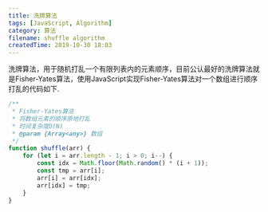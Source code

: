 ```yaml
---
title: 洗牌算法
tags: [JavaScript, Algorithm]
category: 算法
filename: shuffle algorithm
createdTime: 2019-10-30 18:03
---
```

洗牌算法，用于随机打乱一个有限列表内的元素顺序，目前公认最好的洗牌算法就是Fisher-Yates算法，使用JavaScript实现Fisher-Yates算法对一个数组进行顺序打乱的代码如下.

```js
/**
 * Fisher-Yates算法
 * 将数组元素的顺序原地打乱
 * 时间复杂度O(N)
 * @param {Array<any>} 数组
 */
function shuffle(arr) {
    for (let i = arr.length - 1; i > 0; i--) {
        const idx = Math.floor(Math.random() * (i + 1));
        const tmp = arr[i];
        arr[i] = arr[idx];
        arr[idx] = tmp; 
    }
}
```